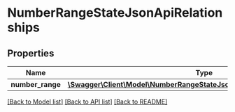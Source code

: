 # NumberRangeStateJsonApiRelationships

## Properties
Name | Type | Description | Notes
------------ | ------------- | ------------- | -------------
**number_range** | [**\Swagger\Client\Model\NumberRangeStateJsonApiRelationshipsNumberRange**](NumberRangeStateJsonApiRelationshipsNumberRange.md) |  | [optional] 

[[Back to Model list]](../../README.md#documentation-for-models) [[Back to API list]](../../README.md#documentation-for-api-endpoints) [[Back to README]](../../README.md)


